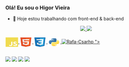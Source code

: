 ### Olá! Eu sou o Higor Vieira



- 🔭 Hoje estou trabalhando com front-end & back-end


<div align="center">
  <a href="https://github.com/higorvieira-dev">
  <img height="180em" src="https://github-readme-stats.vercel.app/api?username=higorvieira-dev&show_icons=true&theme=dark&include_all_commits=true&count_private=true"/>
  <img height="180em" src="https://github-readme-stats.vercel.app/api/top-langs/?username=higorvieira-dev&layout=compact&langs_count=7&theme=dark"/>
</div>
  
 <div style="display: inline_block"><br>
  <img align="center" alt="Rafa-Js" height="30" width="40" src="https://raw.githubusercontent.com/devicons/devicon/master/icons/javascript/javascript-plain.svg">
  <img align="center" alt="Rafa-HTML" height="30" width="40" src="https://raw.githubusercontent.com/devicons/devicon/master/icons/html5/html5-original.svg">
  <img align="center" alt="Rafa-CSS" height="30" width="40" src="https://raw.githubusercontent.com/devicons/devicon/master/icons/css3/css3-original.svg">
  <img align="center" alt="Rafa-Python" height="30" width="40" src="https://raw.githubusercontent.com/devicons/devicon/master/icons/python/python-original.svg">
  <img aling="center" alt="Rafa-Csarhp" heigth-"30" width="40" src"<link rel="stylesheet" href="https://cdn.jsdelivr.net/gh/devicons/devicon@v2.15.1/devicon.min.css">
">
</div>
  
  ##
  
<div>
  <a href="https://www.instagram.com/higorvieria_/" target="_blank"><img src="https://img.shields.io/badge/-Instagram-%23E4405F?style=for-the-badge&logo=instagram&logoColor=white" target="_blank"></a>
 	<a href="https://www.twitch.tv/newzerafps_" target="_blank"><img src="https://img.shields.io/badge/Twitch-9146FF?style=for-the-badge&logo=twitch&logoColor=white" target="_blank"></a>
  <a href = "mailto:higorvieira.dev@hotmail.com"><img src="https://img.shields.io/badge/Hotmail-%23333?style=for-the-badge&logo=hotmail&logoColor=white" target="_blank"></a>
  <a href="https://www.linkedin.com/in/rafaella-ballerini-45875016a" target="_blank"><img src="https://img.shields.io/badge/-LinkedIn-%230077B5?style=for-the-badge&logo=linkedin&logoColor=white" target="_blank"></a> 
</div>
